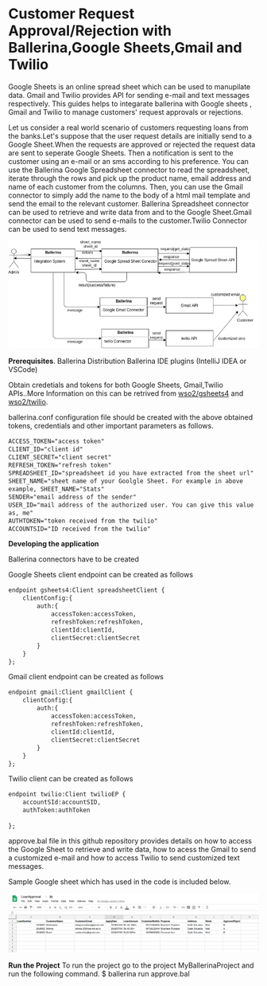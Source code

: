 # Customer Request Approval/Rejection with Ballerina,Google Sheets,Gmail and Twilio

Google Sheets is an online spread sheet which can be used to manupilate data. Gmail and Twilio provides API for sending e-mail and text messages respectively.
This guides helps to integarate ballerina with Google sheets , Gmail and Twilio to manage customers' request approvals or rejections.

Let us consider a real world scenario of customers requesting loans from the banks.Let's suppose that the user request details are initially send to a Google Sheet.When the requests are approved or rejected the request data are sent to seperate Google Sheets. Then a notification is sent to the customer using an e-mail or an sms according to his preference.
You can use the Ballerina Google Spreadsheet connector to read the spreadsheet, iterate through the rows and pick up the product name, email address and name of each customer from the columns. Then, you can use the Gmail connector to simply add the name to the body of a html mail template and send the email to the relevant customer.
Ballerina Spreadsheet connector can be used to retrieve and write data from and to the Google Sheet.Gmail connector can be used to send e-mails to the customer.Twilio Connector can be used to send text messages.

![Image of Block Diagram](https://github.com/WinmaH/MyBallerinaProject/blob/master/BallerinaRequestManagement.png)

**Prerequisites**.
Ballerina Distribution
Ballerina IDE plugins (IntelliJ IDEA or VSCode)

Obtain credetials and tokens for both Google Sheets, Gmail,Twilio APIs..More Information on this can be retrived from [wso2/gsheets4](https://central.ballerina.io/wso2/gsheets4) and [wso2/twilio](https://central.ballerina.io/wso2/twilio).


ballerina.conf configuration file should be created with the above obtained tokens, credentials and other important parameters as follows.
```
ACCESS_TOKEN="access token"
CLIENT_ID="client id"
CLIENT_SECRET="client secret"
REFRESH_TOKEN="refresh token"
SPREADSHEET_ID="spreadsheet id you have extracted from the sheet url"
SHEET_NAME="sheet name of your Goolgle Sheet. For example in above example, SHEET_NAME="Stats"
SENDER="email address of the sender"
USER_ID="mail address of the authorized user. You can give this value as, me"
AUTHTOKEN="token received from the twilio"
ACCOUNTSID="ID received from the twilio"
```
**Developing the application**

Ballerina connectors have to be created

Google Sheets client endpoint can be created as follows
```
endpoint gsheets4:Client spreadsheetClient {
    clientConfig:{
        auth:{
            accessToken:accessToken,
            refreshToken:refreshToken,
            clientId:clientId,
            clientSecret:clientSecret
        }
    }
};
```
Gmail client endpoint can be created as follows
```
endpoint gmail:Client gmailClient {
    clientConfig:{
        auth:{
            accessToken:accessToken,
            refreshToken:refreshToken,
            clientId:clientId,
            clientSecret:clientSecret
        }   
    }
};
```

Twilio client can be created as follows
```
endpoint twilio:Client twilioEP {
    accountSId:accountSID,
    authToken:authToken

};
```
approve.bal file in this github repository provides details on how to access the Google Sheet to retrieve and write data, how to acess the Gmail to send a customized e-mail and how to access Twilio to send customized text messages.  

Sample Google sheet which has used in the code is included below.

![Image of Google Sheet](https://github.com/WinmaH/MyBallerinaProject/blob/master/GoogleSheet.png)

**Run the Project**
To run the project go to the project MyBallerinaProject and run the following command.
$ ballerina run approve.bal


